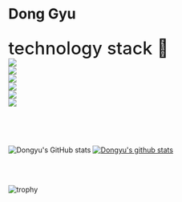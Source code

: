 <h1>Dong Gyu </h1>


<div style="margin-top:30px; margin-bottom:30px;">
  <div style="font-size:35px; font-weight: 500; ">technology stack 💪
  </div> 

  <div style="display:flex; flex-direction: column">
  <img src="https://img.shields.io/badge/React-61DAFB?style=flat-square&logo=React&logoColor=white"/>
  <img src="https://img.shields.io/badge/Django-092E20?style=flat-square&logo=Django&logoColor=white"/>
  <img src="https://img.shields.io/badge/Android-3DDC84?style=flat-square&logo=Android&logoColor=white"/>
  <img src="https://img.shields.io/badge/Python-3776AB?style=flat-square&logo=Python&logoColor=white"/>
  <img src="https://img.shields.io/badge/JavaScript-F7DF1E?style=flat-square&logo=JavaScript&logoColor=white"/>
  <img src="https://img.shields.io/badge/Css3-1572B6?style=flat-square&logo=Css3&logoColor=white"/>
  </div>
</div>
<br></br>


![Dongyu's GitHub stats](https://github-readme-stats.vercel.app/api?username=dongyu-youn&show_icons=true&theme=radical)
[![Dongyu's github stats](https://github-readme-stats.vercel.app/api/top-langs/?username=dongyu-youn&show_icons=true&hide_border=true&title_color=004386&icon_color=004386&layout=compact)](https://github.com/dongyu-youn)

<br></br>


![trophy](https://github-profile-trophy.vercel.app/?username=dongyu-youn)

